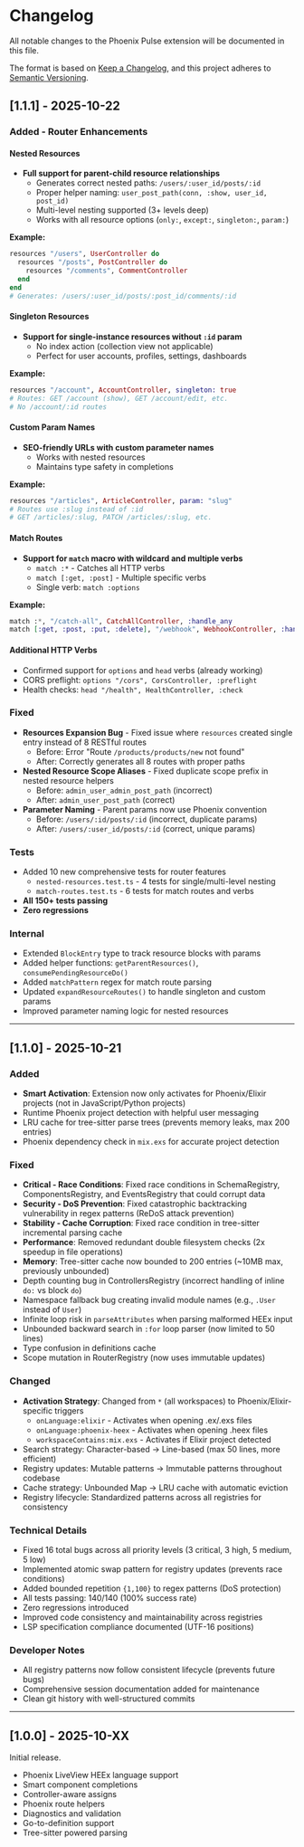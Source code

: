 # Changelog

All notable changes to the Phoenix Pulse extension will be documented in this file.

The format is based on [Keep a Changelog](https://keepachangelog.com/en/1.0.0/),
and this project adheres to [Semantic Versioning](https://semver.org/spec/v2.0.0.html).

## [1.1.1] - 2025-10-22

### Added - Router Enhancements

#### Nested Resources
- **Full support for parent-child resource relationships**
  - Generates correct nested paths: `/users/:user_id/posts/:id`
  - Proper helper naming: `user_post_path(conn, :show, user_id, post_id)`
  - Multi-level nesting supported (3+ levels deep)
  - Works with all resource options (`only:`, `except:`, `singleton:`, `param:`)

**Example:**
```elixir
resources "/users", UserController do
  resources "/posts", PostController do
    resources "/comments", CommentController
  end
end
# Generates: /users/:user_id/posts/:post_id/comments/:id
```

#### Singleton Resources
- **Support for single-instance resources without `:id` param**
  - No index action (collection view not applicable)
  - Perfect for user accounts, profiles, settings, dashboards

**Example:**
```elixir
resources "/account", AccountController, singleton: true
# Routes: GET /account (show), GET /account/edit, etc.
# No /account/:id routes
```

#### Custom Param Names
- **SEO-friendly URLs with custom parameter names**
  - Works with nested resources
  - Maintains type safety in completions

**Example:**
```elixir
resources "/articles", ArticleController, param: "slug"
# Routes use :slug instead of :id
# GET /articles/:slug, PATCH /articles/:slug, etc.
```

#### Match Routes
- **Support for `match` macro with wildcard and multiple verbs**
  - `match :*` - Catches all HTTP verbs
  - `match [:get, :post]` - Multiple specific verbs
  - Single verb: `match :options`

**Example:**
```elixir
match :*, "/catch-all", CatchAllController, :handle_any
match [:get, :post, :put, :delete], "/webhook", WebhookController, :handle
```

#### Additional HTTP Verbs
- Confirmed support for `options` and `head` verbs (already working)
- CORS preflight: `options "/cors", CorsController, :preflight`
- Health checks: `head "/health", HealthController, :check`

### Fixed

- **Resources Expansion Bug** - Fixed issue where `resources` created single entry instead of 8 RESTful routes
  - Before: Error "Route `/products/products/new` not found"
  - After: Correctly generates all 8 routes with proper paths
- **Nested Resource Scope Aliases** - Fixed duplicate scope prefix in nested resource helpers
  - Before: `admin_user_admin_post_path` (incorrect)
  - After: `admin_user_post_path` (correct)
- **Parameter Naming** - Parent params now use Phoenix convention
  - Before: `/users/:id/posts/:id` (incorrect, duplicate params)
  - After: `/users/:user_id/posts/:id` (correct, unique params)

### Tests

- Added 10 new comprehensive tests for router features
  - `nested-resources.test.ts` - 4 tests for single/multi-level nesting
  - `match-routes.test.ts` - 6 tests for match routes and verbs
- **All 150+ tests passing**
- **Zero regressions**

### Internal

- Extended `BlockEntry` type to track resource blocks with params
- Added helper functions: `getParentResources()`, `consumePendingResourceDo()`
- Added `matchPattern` regex for match route parsing
- Updated `expandResourceRoutes()` to handle singleton and custom params
- Improved parameter naming logic for nested resources

---

## [1.1.0] - 2025-10-21

### Added
- **Smart Activation**: Extension now only activates for Phoenix/Elixir projects (not in JavaScript/Python projects)
- Runtime Phoenix project detection with helpful user messaging
- LRU cache for tree-sitter parse trees (prevents memory leaks, max 200 entries)
- Phoenix dependency check in `mix.exs` for accurate project detection

### Fixed
- **Critical - Race Conditions**: Fixed race conditions in SchemaRegistry, ComponentsRegistry, and EventsRegistry that could corrupt data
- **Security - DoS Prevention**: Fixed catastrophic backtracking vulnerability in regex patterns (ReDoS attack prevention)
- **Stability - Cache Corruption**: Fixed race condition in tree-sitter incremental parsing cache
- **Performance**: Removed redundant double filesystem checks (2x speedup in file operations)
- **Memory**: Tree-sitter cache now bounded to 200 entries (~10MB max, previously unbounded)
- Depth counting bug in ControllersRegistry (incorrect handling of inline `do:` vs block `do`)
- Namespace fallback bug creating invalid module names (e.g., `.User` instead of `User`)
- Infinite loop risk in `parseAttributes` when parsing malformed HEEx input
- Unbounded backward search in `:for` loop parser (now limited to 50 lines)
- Type confusion in definitions cache
- Scope mutation in RouterRegistry (now uses immutable updates)

### Changed
- **Activation Strategy**: Changed from `*` (all workspaces) to Phoenix/Elixir-specific triggers
  - `onLanguage:elixir` - Activates when opening .ex/.exs files
  - `onLanguage:phoenix-heex` - Activates when opening .heex files
  - `workspaceContains:mix.exs` - Activates if Elixir project detected
- Search strategy: Character-based → Line-based (max 50 lines, more efficient)
- Registry updates: Mutable patterns → Immutable patterns throughout codebase
- Cache strategy: Unbounded Map → LRU cache with automatic eviction
- Registry lifecycle: Standardized patterns across all registries for consistency

### Technical Details
- Fixed 16 total bugs across all priority levels (3 critical, 3 high, 5 medium, 5 low)
- Implemented atomic swap pattern for registry updates (prevents race conditions)
- Added bounded repetition `{1,100}` to regex patterns (DoS protection)
- All tests passing: 140/140 (100% success rate)
- Zero regressions introduced
- Improved code consistency and maintainability across registries
- LSP specification compliance documented (UTF-16 positions)

### Developer Notes
- All registry patterns now follow consistent lifecycle (prevents future bugs)
- Comprehensive session documentation added for maintenance
- Clean git history with well-structured commits

---

## [1.0.0] - 2025-10-XX

Initial release.

- Phoenix LiveView HEEx language support
- Smart component completions
- Controller-aware assigns
- Phoenix route helpers
- Diagnostics and validation
- Go-to-definition support
- Tree-sitter powered parsing
